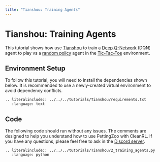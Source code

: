 ```yaml
---
title: "Tianshou: Training Agents"
---
```


# Tianshou: Training Agents

This tutorial shows how use [Tianshou](https://github.com/thu-ml/tianshou) to train a [Deep Q-Network](https://tianshou.readthedocs.io/en/master/tutorials/dqn.html) (DQN) agent to play vs a [random policy](https://tianshou.readthedocs.io/en/master/_modules/tianshou/policy/random.html) agent in the [Tic-Tac-Toe](https://pettingzoo.farama.org/environments/classic/tictactoe/) environment. 

## Environment Setup
To follow this tutorial, you will need to install the dependencies shown below. It is recommended to use a newly-created virtual environment to avoid dependency conflicts.
```{eval-rst}
.. literalinclude:: ../../../tutorials/Tianshou/requirements.txt
   :language: text
```

## Code
The following code should run without any issues. The comments are designed to help you understand how to use PettingZoo with CleanRL. If you have any questions, please feel free to ask in the [Discord server](https://discord.gg/nhvKkYa6qX).

```{eval-rst}
.. literalinclude:: ../../../tutorials/Tianshou/2_training_agents.py
   :language: python
```
